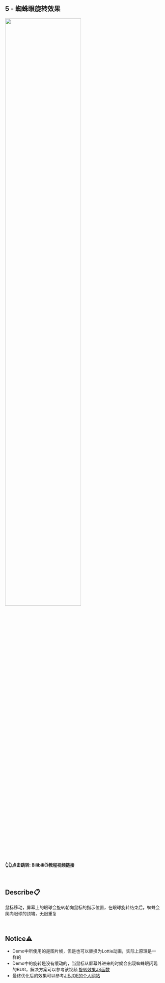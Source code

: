 ## **5 - 蜘蛛眼旋转效果**
<a href="https://www.bilibili.com/video/BV1Mc411k7hv">
<img src="https://i2.hdslb.com/bfs/archive/d248b2a97f5c7867cb3c8ac73a547bfd4d082a8b.jpg" width="70%">
</a>

**👆👆点击跳转: Bilibili📺教程视频链接**

<br>

## **Describe📋️**
鼠标移动，屏幕上的眼球会旋转朝向鼠标的指示位置，在眼球旋转结束后，蜘蛛会爬向眼球的顶端，无限重复

<br>

## **Notice⚠️**
- Demo中所使用的是图片帧，但是也可以替换为Lottie动画，实际上原理是一样的
- Demo中的旋转是没有缓动的，当鼠标从屏幕外进来的时候会出现蜘蛛眼闪现的BUG，解决方案可以参考该视频 [旋转效果JS函数](https://www.bilibili.com/video/BV15iseeCEQu)
- 最终优化后的效果可以参考[JIEJOE的个人网站](https://www.jiejoe.com)

